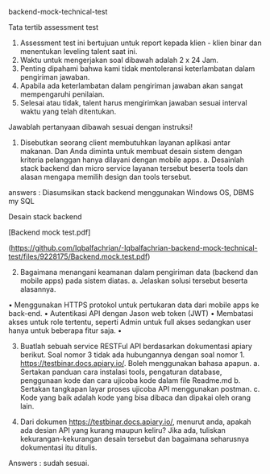 backend-mock-technical-test

Tata tertib assessment test
1. Assessment test ini bertujuan untuk report kepada klien - klien binar dan menentukan
leveling talent saat ini.
2. Waktu untuk mengerjakan soal dibawah adalah 2 x 24 Jam.
3. Penting dipahami bahwa kami tidak mentoleransi keterlambatan dalam pengiriman
jawaban.
4. Apabila ada keterlambatan dalam pengiriman jawaban akan sangat mempengaruhi
penilaian.
5. Selesai atau tidak, talent harus mengirimkan jawaban sesuai interval waktu yang telah
ditentukan.


Jawablah pertanyaan dibawah sesuai dengan instruksi!
1. Disebutkan seorang client membutuhkan layanan aplikasi antar makanan. Dan Anda
diminta untuk membuat desain sistem dengan kriteria pelanggan hanya dilayani
dengan mobile apps.
a. Desainlah stack backend dan micro service layanan tersebut beserta tools dan
alasan mengapa memilih design dan tools tersebut.

answers : 
Diasumsikan stack backend menggunakan Windows OS, DBMS my SQL

Desain stack backend

[Backend mock test.pdf]


(https://github.com/Iqbalfachrian/-Iqbalfachrian-backend-mock-technical-test/files/9228175/Backend.mock.test.pdf)




2. Bagaimana menangani keamanan dalam pengiriman data (backend dan mobile apps)
pada sistem diatas.
a. Jelaskan solusi tersebut beserta alasannya.

• Menggunakan HTTPS protokol untuk pertukaran data dari mobile apps ke back-end.
• Autentikasi API dengan Jason web token (JWT)
• Membatasi akses untuk role tertentu, seperti Admin untuk full akses sedangkan user hanya untuk beberapa fitur saja.
• 


3. Buatlah sebuah service RESTFul API berdasarkan dokumentasi apiary berikut. Soal
nomor 3 tidak ada hubungannya dengan soal nomor 1.
https://testbinar.docs.apiary.io/. Boleh menggunakan bahasa apapun.
a. Sertakan panduan cara instalasi tools, pengaturan database, penggunaan kode
dan cara ujicoba kode dalam file Readme.md
b. Sertakan tangkapan layar proses ujicoba API menggunakan postman.
c. Kode yang baik adalah kode yang bisa dibaca dan dipakai oleh orang lain.


4. Dari dokumen https://testbinar.docs.apiary.io/, menurut anda, apakah ada desian API
yang kurang maupun keliru? Jika ada, tuliskan kekurangan-kekurangan desain tersebut
dan bagaimana seharusnya dokumentasi itu ditulis.

Answers : sudah sesuai.

